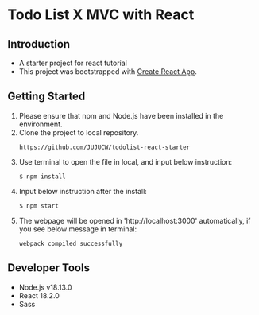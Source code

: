 # Todo List X MVC with React

## Introduction
- A starter project for react tutorial
- This project was bootstrapped with [Create React App](https://github.com/facebook/create-react-app).


## Getting Started

1. Please ensure that npm and Node.js have been installed in the environment.
2. Clone the project to local repository.
    ```
    https://github.com/JUJUCW/todolist-react-starter
    ```
3. Use terminal to open the file in local, and input below instruction:
    ```
    $ npm install
    ```
4. Input below instruction after the install:
    ```
    $ npm start
    ```
5. The webpage will be opened in 'http://localhost:3000' automatically, if you see below message in terminal:
    ```
    webpack compiled successfully
    ```

## Developer Tools

* Node.js v18.13.0
* React 18.2.0
* Sass